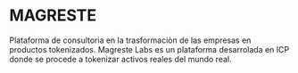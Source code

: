 # MAGRESTE
Plataforma de consultoria en la trasformaciòn  de las empresas en productos tokenizados. Magreste Labs es un plataforma desarrolada en ICP donde se procede a tokenizar activos reales del mundo real.

